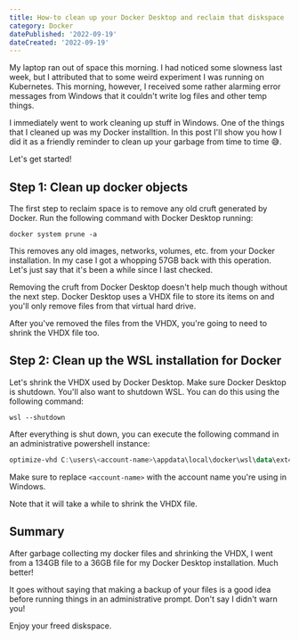 ```yaml
---
title: How-to clean up your Docker Desktop and reclaim that diskspace
category: Docker
datePublished: '2022-09-19'
dateCreated: '2022-09-19'
---
```

My laptop ran out of space this morning. I had noticed some slowness last week, 
but I attributed that to some weird experiment I was running on Kubernetes. 
This morning, however, I received some rather alarming error messages from
Windows that it couldn't write log files and other temp things.

I immediately went to work cleaning up stuff in Windows. One of the things that
I cleaned up was my Docker installtion. In this post I'll show you how I did it
as a friendly reminder to clean up your garbage from time to time 😅.

Let's get started!

## Step 1: Clean up docker objects

The first step to reclaim space is to remove any old cruft generated by Docker.
Run the following command with Docker Desktop running:

```shell
docker system prune -a
```

This removes any old images, networks, volumes, etc. from your Docker 
installation. In my case I got a whopping 57GB back with this operation. 
Let's just say that it's been a while since I last checked.

Removing the cruft from Docker Desktop doesn't help much though without the next
step. Docker Desktop uses a VHDX file to store its items on and you'll only
remove files from that virtual hard drive. 

After you've removed the files from the VHDX, you're going to need to shrink
the VHDX file too.

## Step 2: Clean up the WSL installation for Docker

Let's shrink the VHDX used by Docker Desktop. Make sure Docker Desktop is
shutdown. You'll also want to shutdown WSL. You can do this using the following
command:

```shell
wsl --shutdown
```

After everything is shut down, you can execute the following command in an
administrative powershell instance:

```powershell
optimize-vhd C:\users\<account-name>\appdata\local\docker\wsl\data\ext4.vhdx -mode full
```

Make sure to replace `<account-name>` with the account name you're using in Windows.

Note that it will take a while to shrink the VHDX file. 

## Summary

After garbage collecting my docker files and shrinking the VHDX, I went from a
134GB file to a 36GB file for my Docker Desktop installation. Much better!

It goes without saying that making a backup of your files is a good idea before
running things in an administrative prompt. Don't say I didn't warn you! 

Enjoy your freed diskspace.
